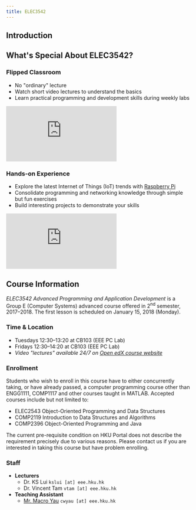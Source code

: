 ```yaml
---
title: ELEC3542
---
```


## Introduction

<script async class="speakerdeck-embed" data-id="6296c091d92a4570b144231f923b6068" data-ratio="1.77777777777778" src="//speakerdeck.com/assets/embed.js"></script>

## What's Special About ELEC3542?

### Flipped Classroom

- No "ordinary" lecture
- Watch short video lectures to understand the basics
- Learn practical programming and development skills during weekly labs

<div class="embed-container"><iframe src="https://www.youtube.com/embed/9VwqDicLZe8" frameborder="0" allowfullscreen></iframe></div>

### Hands-on Experience

- Explore the latest Internet of Things (IoT) trends with [Raspberry Pi](https://www.raspberrypi.org)
- Consolidate programming and networking knowledge through simple but fun exercises
- Build interesting projects to demonstrate your skills

<div class="embed-container"><iframe src="https://www.youtube.com/embed/?listType=playlist&list=PLwo0lint0z4JCtI4gel19Fg8so0Zwv-8l" frameborder="0" allowfullscreen></iframe></div>

## Course Information

_ELEC3542 Advanced Programming and Application Development_ is a Group E (Computer Systems) advanced course offered in 2<sup>nd</sup> semester, 2017–2018. The first lesson is scheduled on January 15, 2018 (Monday).

### Time & Location

- Tuesdays 12:30–13:20 at CB103 (EEE PC Lab)
- Fridays 12:30–14:20 at CB103 (EEE PC Lab)
- _Video "lectures" available 24/7 on [Open edX course website](https://learning.hku.hk/catalog/course/elec3542/)_

### Enrollment

Students who wish to enroll in this course have to either concurrently taking, or have already passed, a computer programming course other than ENGG1111, COMP1117 and other courses taught in MATLAB. Accepted courses include but not limited to:

- ELEC2543 Object-Oriented Programming and Data Structures
- COMP2119 Introduction to Data Structures and Algorithms
- COMP2396 Object-Oriented Programming and Java

The current pre-requisite condition on HKU Portal does not describe the requirement precisely due to various reasons. Please contact us if you are interested in taking this course but have problem enrolling.

### Staff

- **Lecturers**
	- Dr. KS Lui `kslui [at] eee.hku.hk`
	- Dr. Vincent Tam `vtam [at] eee.hku.hk`
- **Teaching Assistant**
	- [Mr. Macro Yau](https://www.eee.hku.hk/~cwyau/) `cwyau [at] eee.hku.hk`
